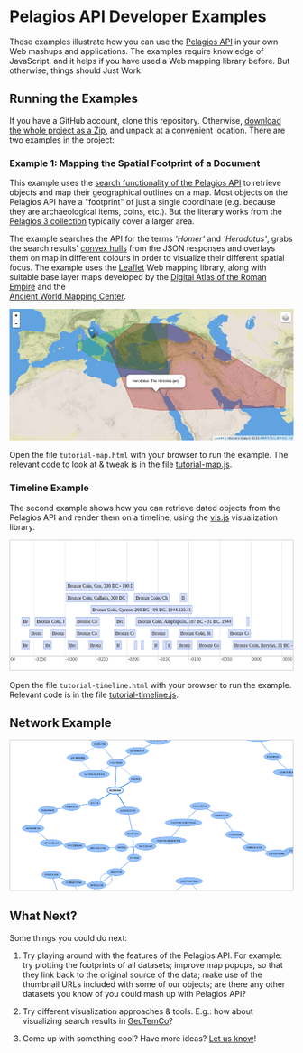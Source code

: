 # Pelagios API Developer Examples

These examples illustrate how you can use the [Pelagios API](http://github.com/pelagios/pelagios-api-v3) 
in your own Web mashups and applications. The examples require knowledge of JavaScript, and it helps if you 
have used a Web mapping library before. But otherwise, things should Just Work.

## Running the Examples

If you have a GitHub account, clone this repository. Otherwise, 
[download the whole project as a Zip](https://github.com/pelagios/pelagios-api-tutorial/archive/master.zip),
and unpack at a convenient location. There are two examples in the project:

### Example 1: Mapping the Spatial Footprint of a Document

This example uses the [search functionality of the Pelagios API](https://github.com/pelagios/pelagios-api-v3/blob/master/README.md#searching-the-api)
to retrieve objects and map their geographical outlines on a map. Most objects on the Pelagios API have a "footprint" of just a single coordinate
(e.g. because they are archaeological items, coins, etc.). But the literary works from the [Pelagios 3 collection](http://pelagios.org/api-v3/pages/datasets/2a10228dff4c608b91a953efff8dafb3f5c433035b3f31e687eec0297d799824)
typically cover a larger area.

The example searches the API for the terms _'Homer'_ and _'Herodotus'_, grabs the search results' [convex hulls](http://en.wikipedia.org/wiki/Convex_hull)
from the JSON responses and overlays them on map in different colours in order to visualize their different spatial focus. The
example uses the [Leaflet](http://leafletjs.com) Web mapping library, along with suitable base layer maps developed by the
[Digital Atlas of the Roman Empire](http://imperium.ahlfeldt.se/) and the  
[Ancient World Mapping Center](http://awmc.unc.edu/wordpress/tiles/map-tile-information).

![Screenshot: Map](screenshots/screenshot-tutorial-map.jpg)

Open the file ``tutorial-map.html`` with your browser to run the example. The relevant code to look at & tweak
is in the file [tutorial-map.js](tutorial-map.js).

### Timeline Example

The second example shows how you can retrieve dated objects from the Pelagios API and
render them on a timeline, using the [vis.js](http://visjs.org/) visualization library.

![Screenshot: Timeline](screenshots/screenshot-tutorial-timeline.png)

Open the file ``tutorial-timeline.html`` with your browser to run the example. Relevant code is 
in the file [tutorial-timeline.js](tutorial-timeline.js).

## Network Example

![Screenshot: Network](screenshots/screenshot-tutorial-network.png)

## What Next?

Some things you could do next:

1. Try playing around with the features of the Pelagios API. For example: try plotting the footprints 
of all datasets; improve map popups, so that they link back to the original source of the data; make use 
of the thumbnail URLs included with some of our objects; are there any other datasets you know of you
could mash up with Pelagios API?

2. Try different visualization approaches & tools. E.g.: how about visualizing search results in 
[GeoTemCo](https://github.com/stjaenicke/GeoTemCo)?

3. Come up with something cool? Have more ideas? [Let us know](http://twitter.com/pelagiosproject)!
